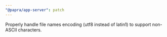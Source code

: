 ```yaml
---
"@papra/app-server": patch
---
```


Properly handle file names encoding (utf8 instead of latin1) to support non-ASCII characters.

